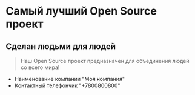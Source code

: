 # Самый лучший Open Source проект

## Сделан людьми для людей

> Наш Open Source проект предназначен для объединения людей со всего мира!

* Наименование компании "Моя компания"
* Контактный телефончик "+7800800800"
